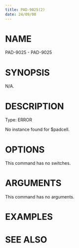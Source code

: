```yaml
---
title: PAD-9025(2)
date: 24/09/08
---
```


# NAME

PAD-9025 - PAD-9025

# SYNOPSIS

N/A.

# DESCRIPTION

Type: ERROR

No instance found for $padcell.

# OPTIONS

This command has no switches.

# ARGUMENTS

This command has no arguments.

# EXAMPLES

# SEE ALSO
